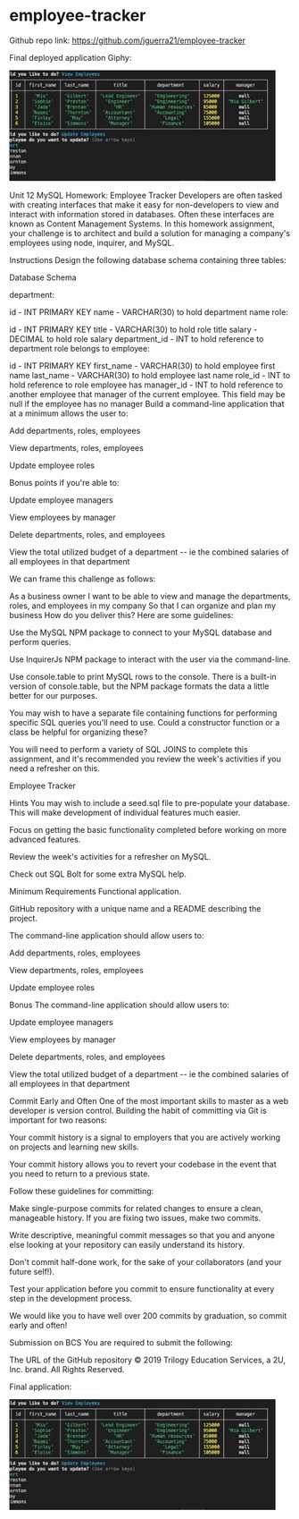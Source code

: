 # employee-tracker

Github repo link: https://github.com/jguerra21/employee-tracker

Final deployed application Giphy:

![](images/giphy.gif)

Unit 12 MySQL Homework: Employee Tracker
Developers are often tasked with creating interfaces that make it easy for non-developers to view and interact with information stored in databases. Often these interfaces are known as Content Management Systems. In this homework assignment, your challenge is to architect and build a solution for managing a company's employees using node, inquirer, and MySQL.

Instructions
Design the following database schema containing three tables:

Database Schema

department:

id - INT PRIMARY KEY
name - VARCHAR(30) to hold department name
role:

id - INT PRIMARY KEY
title - VARCHAR(30) to hold role title
salary - DECIMAL to hold role salary
department_id - INT to hold reference to department role belongs to
employee:

id - INT PRIMARY KEY
first_name - VARCHAR(30) to hold employee first name
last_name - VARCHAR(30) to hold employee last name
role_id - INT to hold reference to role employee has
manager_id - INT to hold reference to another employee that manager of the current employee. This field may be null if the employee has no manager
Build a command-line application that at a minimum allows the user to:

Add departments, roles, employees

View departments, roles, employees

Update employee roles

Bonus points if you're able to:

Update employee managers

View employees by manager

Delete departments, roles, and employees

View the total utilized budget of a department -- ie the combined salaries of all employees in that department

We can frame this challenge as follows:

As a business owner
I want to be able to view and manage the departments, roles, and employees in my company
So that I can organize and plan my business
How do you deliver this? Here are some guidelines:

Use the MySQL NPM package to connect to your MySQL database and perform queries.

Use InquirerJs NPM package to interact with the user via the command-line.

Use console.table to print MySQL rows to the console. There is a built-in version of console.table, but the NPM package formats the data a little better for our purposes.

You may wish to have a separate file containing functions for performing specific SQL queries you'll need to use. Could a constructor function or a class be helpful for organizing these?

You will need to perform a variety of SQL JOINS to complete this assignment, and it's recommended you review the week's activities if you need a refresher on this.

Employee Tracker

Hints
You may wish to include a seed.sql file to pre-populate your database. This will make development of individual features much easier.

Focus on getting the basic functionality completed before working on more advanced features.

Review the week's activities for a refresher on MySQL.

Check out SQL Bolt for some extra MySQL help.

Minimum Requirements
Functional application.

GitHub repository with a unique name and a README describing the project.

The command-line application should allow users to:

Add departments, roles, employees

View departments, roles, employees

Update employee roles

Bonus
The command-line application should allow users to:

Update employee managers

View employees by manager

Delete departments, roles, and employees

View the total utilized budget of a department -- ie the combined salaries of all employees in that department

Commit Early and Often
One of the most important skills to master as a web developer is version control. Building the habit of committing via Git is important for two reasons:

Your commit history is a signal to employers that you are actively working on projects and learning new skills.

Your commit history allows you to revert your codebase in the event that you need to return to a previous state.

Follow these guidelines for committing:

Make single-purpose commits for related changes to ensure a clean, manageable history. If you are fixing two issues, make two commits.

Write descriptive, meaningful commit messages so that you and anyone else looking at your repository can easily understand its history.

Don't commit half-done work, for the sake of your collaborators (and your future self!).

Test your application before you commit to ensure functionality at every step in the development process.

We would like you to have well over 200 commits by graduation, so commit early and often!

Submission on BCS
You are required to submit the following:

The URL of the GitHub repository
© 2019 Trilogy Education Services, a 2U, Inc. brand. All Rights Reserved.

Final application:

![](images/giphy.gif)

